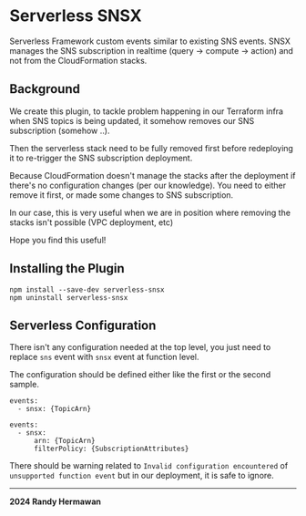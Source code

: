 # Serverless SNSX

Serverless Framework custom events similar to existing SNS events.
SNSX manages the SNS subscription in realtime (query -> compute -> action) and not from the CloudFormation stacks.

## Background

We create this plugin, to tackle problem happening in our Terraform infra when SNS topics is being updated, it somehow removes our SNS subscription (somehow ..).

Then the serverless stack need to be fully removed first before redeploying it to re-trigger the SNS subscription deployment.

Because CloudFormation doesn't manage the stacks after the deployment if there's no configuration changes (per our knowledge). You need to either remove it first, or made some changes to SNS subscription.

In our case, this is very useful when we are in position where removing the stacks isn't possible (VPC deployment, etc)

Hope you find this useful!

## Installing the Plugin

```
npm install --save-dev serverless-snsx
npm uninstall serverless-snsx
```

## Serverless Configuration

There isn't any configuration needed at the top level, you just need to replace `sns` event with `snsx` event at function level.

The configuration should be defined either like the first or the second sample.

```
events:
  - snsx: {TopicArn}

events:
  - snsx:
      arn: {TopicArn}
      filterPolicy: {SubscriptionAttributes}
```

There should be warning related to `Invalid configuration encountered` of `unsupported function event` but in our deployment, it is safe to ignore.

---

**2024 Randy Hermawan**
